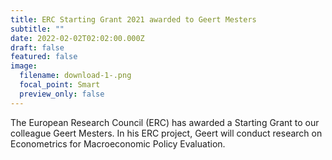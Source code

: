 ```yaml
---
title: ERC Starting Grant 2021 awarded to Geert Mesters
subtitle: ""
date: 2022-02-02T02:02:00.000Z
draft: false
featured: false
image:
  filename: download-1-.png
  focal_point: Smart
  preview_only: false
---
```

The European Research Council (ERC) has awarded a Starting Grant to our colleague Geert Mesters. In his ERC project, Geert will conduct research on Econometrics for Macroeconomic Policy Evaluation.
